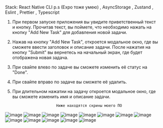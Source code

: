 Stack: React Native CLI p.s (Expo тоже умею) , AsyncStorage , Zustand , Eslint , Prettier , Typescript

1.  При первом запуске приложения вы увидите приветственный текст и кнопку. Прочитав текст, вы поймете, что необходимо нажать на кнопку "Add New Task" для добавления новой задачи.

2.  Нажав на кнопку "Add New Task", откроется модальное окно, где вы сможете ввести заголовок и описание задачи. После нажатия на кнопку "Submit" вы вернетесь на начальный экран, где будет отображена новая задача.

3.  При свайпе влево по задаче вы сможете изменить её статус на "Done".

4.  При свайпе вправо по задаче вы сможете её удалить.

5.  При длительном нажатии на задачу откроется модальное окно, где вы сможете изменить имя и описание задачи.

                            Ниже находятся скрины моего ПО

![image](https://github.com/user-attachments/assets/70254645-4455-40da-ab79-2c562aab9dd5)
![image](https://github.com/user-attachments/assets/cc359a47-4329-4201-b5b1-26e69e7a9c98)
![image](https://github.com/user-attachments/assets/aa24926f-3310-430b-bf5f-d09070089904)
![image](https://github.com/user-attachments/assets/fc9b1bd1-1419-4be5-9cc9-3bb91045acaa)
![image](https://github.com/user-attachments/assets/eeafbf83-6588-4996-9fcc-fb494530ffde)
![image](https://github.com/user-attachments/assets/79fcaf5c-6a0e-45bd-aa3a-9388f50daa2f)
![image](https://github.com/user-attachments/assets/3cc0370f-8328-4c97-bd61-0457ccfcb01f)
![image](https://github.com/user-attachments/assets/accb9157-b4d5-4415-a6e2-3be4e017a4c2)
![image](https://github.com/user-attachments/assets/77f2751e-cb50-4c92-a881-ac3a5e416533)
![image](https://github.com/user-attachments/assets/d924f94b-5370-46ac-93d3-42bbcd24f82f)
![image](https://github.com/user-attachments/assets/8d15f597-d12c-423e-99b0-e16468f4acfc)
![image](https://github.com/user-attachments/assets/505e7e4c-8351-4f24-90c7-95634ab18630)
![image](https://github.com/user-attachments/assets/5c47302e-587b-4f24-8b01-204ce2977285)

